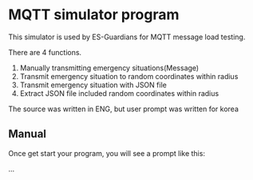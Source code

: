 # MQTT simulator program
This simulator is used by ES-Guardians for MQTT message load testing.

There are 4 functions.

1. Manually transmitting emergency situations(Message)
2. Transmit emergency situation to random coordinates within radius
3. Transmit emergency situation with JSON file
4. Extract JSON file included random coordinates within radius

The source was written in ENG, but user prompt was written for korea

## Manual
Once get start your program, you will see a prompt like this:

...


